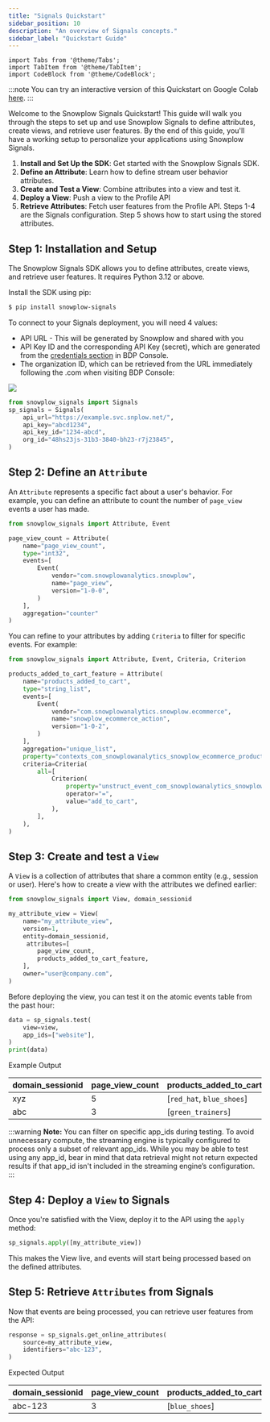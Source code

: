 ```yaml
---
title: "Signals Quickstart"
sidebar_position: 10
description: "An overview of Signals concepts."
sidebar_label: "Quickstart Guide"
---
```

```mdx-code-block
import Tabs from '@theme/Tabs';
import TabItem from '@theme/TabItem';
import CodeBlock from '@theme/CodeBlock';
```

:::note 
You can try an interactive version of this Quickstart on Google Colab [here](https://colab.research.google.com/drive/1ExqheS4lIuJRs0wk0B6sxaYfnZGcTYUv).
:::


Welcome to the Snowplow Signals Quickstart! This guide will walk you through the steps to set up and use Snowplow Signals to define attributes, create views, and retrieve user features. By the end of this guide, you'll have a working setup to personalize your applications using Snowplow Signals.

1. **Install and Set Up the SDK**: Get started with the Snowplow Signals SDK.
2. **Define an Attribute**: Learn how to define stream user behavior attributes.
3. **Create and Test a View**: Combine attributes into a view and test it.
4. **Deploy a View**: Push a view to the Profile API
5. **Retrieve Attributes**: Fetch user features from the Profile API.
Steps 1-4 are the Signals configuration. Step 5 shows how to start using the stored attributes.
## Step 1: Installation and Setup
The Snowplow Signals SDK allows you to define attributes, create views, and retrieve user features. It requires Python 3.12 or above.

Install the SDK using pip:

```bash
$ pip install snowplow-signals
```

To connect to your Signals deployment, you will need 4 values:

- API URL - This will be generated by Snowplow and shared with you
- API Key ID and the corresponding API Key (secret), which are generated from the [credentials section](https://console.snowplowanalytics.com/credentials) in BDP Console.
- The organization ID, which can be retrieved from the URL immediately following the .com when visiting BDP Console:

![](../images/orgID.png)


```python
from snowplow_signals import Signals
sp_signals = Signals(
    api_url="https://example.svc.snplow.net/",
    api_key="abcd1234",
    api_key_id="1234-abcd",
    org_id="48hs23js-31b3-3840-bh23-r7j23845",
)
```

## Step 2: Define an `Attribute`

An `Attribute` represents a specific fact about a user's behavior. For example, you can define an attribute to count the number of `page_view` events a user has made.

```python
from snowplow_signals import Attribute, Event

page_view_count = Attribute(
    name="page_view_count",
    type="int32",
    events=[
        Event(
            vendor="com.snowplowanalytics.snowplow",
            name="page_view",
            version="1-0-0",
        )
    ],
    aggregation="counter"
)
```
You can refine to your attributes by adding `Criteria` to filter for specific events. For example:

```python
from snowplow_signals import Attribute, Event, Criteria, Criterion

products_added_to_cart_feature = Attribute(
    name="products_added_to_cart",
    type="string_list",
    events=[
        Event(
            vendor="com.snowplowanalytics.snowplow.ecommerce",
            name="snowplow_ecommerce_action",
            version="1-0-2",
        )
    ],
    aggregation="unique_list",
    property="contexts_com_snowplowanalytics_snowplow_ecommerce_product_1[0].name",
    criteria=Criteria(
        all=[
            Criterion(
                property="unstruct_event_com_snowplowanalytics_snowplow_ecommerce_snowplow_ecommerce_action_1:type",
                operator="=",
                value="add_to_cart",
            ),
        ],
    ),
)
```

## Step 3: Create and test a `View`

A `View` is a collection of attributes that share a common entity (e.g., session or user). Here's how to create a view with the attributes we defined earlier:

```python
from snowplow_signals import View, domain_sessionid

my_attribute_view = View(
    name="my_attribute_view",
    version=1,
    entity=domain_sessionid,
     attributes=[
        page_view_count,
        products_added_to_cart_feature,
    ],
    owner="user@company.com",
)
```

Before deploying the view, you can test it on the atomic events table from the past hour:


```python
data = sp_signals.test(
    view=view,
    app_ids=["website"],
)
print(data)
```

Example Output

| **domain_sessionid** | **page_view_count** | **products_added_to_cart** |
|----------------------|--------------------|-----------------------------|
| xyz                  | 5                  | [`red_hat`, `blue_shoes`]   |
| abc                  | 3                  | [`green_trainers`]          | 

:::warning
**Note:** You can filter on specific app_ids during testing. To avoid unnecessary compute, the streaming engine is typically configured to process only a subset of relevant app_ids. While you may be able to test using any app_id, bear in mind that data retrieval might not return expected results if that app_id isn't included in the streaming engine’s configuration.
:::

## Step 4: Deploy a `View` to Signals
Once you're satisfied with the View, deploy it to the API using the `apply` method:

```python
sp_signals.apply([my_attribute_view])
```

This makes the View live, and events will start being processed based on the defined attributes.

## Step 5: Retrieve `Attributes` from Signals

Now that events are being processed, you can retrieve user features from the API:

```python
response = sp_signals.get_online_attributes(
    source=my_attribute_view,
    identifiers="abc-123",
)
```

Expected Output

| **domain_sessionid** | **page_view_count** | **products_added_to_cart** |
|-----------------------|---------------------|-----------------------------|
| abc-123              | 3                  | [`blue_shoes`]               |
